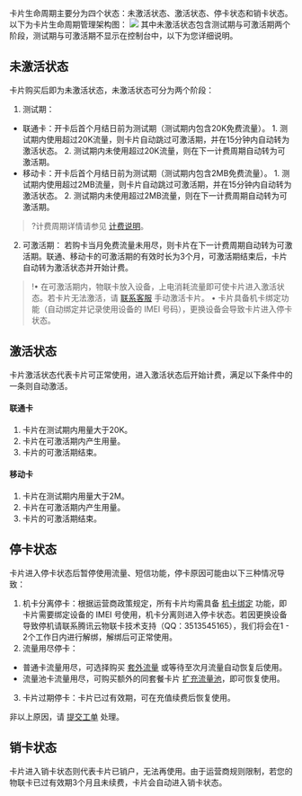  
卡片生命周期主要分为四个状态：未激活状态、激活状态、停卡状态和销卡状态。以下为卡片生命周期管理架构图：
![](https://main.qcloudimg.com/raw/c9ef6d7e8c35c2ff3ede03ac30df1926.jpg)
其中未激活状态包含测试期与可激活期两个阶段，测试期与可激活期不显示在控制台中，以下为您详细说明。

## 未激活状态

卡片购买后即为未激活状态，未激活状态可分为两个阶段：
1.	测试期：
 - 联通卡：开卡后首个月结日前为测试期（测试期内包含20K免费流量）。
		1. 测试期内使用超过20K流量，则卡片自动跳过可激活期，并在15分钟内自动转为激活状态。
		2. 测试期内未使用超过20K流量，则在下一计费周期自动转为可激活期。
 - 移动卡：开卡后首个月结日前为测试期（测试期内包含2MB免费流量）。
		1. 测试期内使用超过2MB流量，则卡片自动跳过可激活期，并在15分钟内自动转为激活状态。
		2. 测试期内未使用超过2MB流量，则在下一计费周期自动转为可激活期。

>?计费周期详情请参见 [计费说明](https://cloud.tencent.com/document/product/636/14701#test)。



2.	可激活期：
若购卡当月免费流量未用尽，则卡片在下一计费周期自动转为可激活期。联通、移动卡的可激活期的有效时长为3个月，可激活期结束后，卡片自动转为激活状态并开始计费。
>!•	在可激活期内，物联卡放入设备，上电消耗流量即可使卡片进入激活状态。若卡片无法激活，请 [联系客服](https://cloud.tencent.com/online-service?from=doc_636) 手动激活卡片。
•	卡片具备机卡绑定功能（自动绑定并记录使用设备的 IMEI 号码），更换设备会导致卡片进入停卡状态。


## 激活状态

卡片激活状态代表卡片可正常使用，进入激活状态后开始计费，满足以下条件中的一条则自动激活。

#### 联通卡
1.	卡片在测试期内用量大于20K。
2.	卡片在可激活期内产生用量。
3.	卡片的可激活期结束。

#### 移动卡
1.	卡片在测试期内用量大于2M。
2.	卡片在可激活期内产生用量。
3.	卡片的可激活期结束。

## 停卡状态

卡片进入停卡状态后暂停使用流量、短信功能，停卡原因可能由以下三种情况导致：
1.	机卡分离停卡：根据运营商政策规定，所有卡片均需具备 [机卡绑定](https://cloud.tencent.com/document/product/636/12059#.E8.85.BE.E8.AE.AF.E4.BA.91.E7.89.A9.E8.81.94.E5.8D.A1.E6.9C.BA.E5.8D.A1.E7.BB.91.E5.AE.9A.E6.98.AF.E6.80.8E.E6.A0.B7.E7.9A.84.EF.BC.9F) 功能，即卡片需要绑定设备的 IMEI 号使用，机卡分离则进入停卡状态。若因更换设备导致停机请联系腾讯云物联卡技术支持（QQ：3513545165），我们将会在1 - 2个工作日内进行解绑，解绑后可正常使用。
2.	流量用尽停卡：
 - 普通卡流量用尽，可选择购买 [套外流量](https://cloud.tencent.com/document/product/636/14701#.E5.A5.97.E5.A4.96.E6.B5.81.E9.87.8F.E8.B4.AD.E4.B9.B0) 或等待至次月流量自动恢复后使用。
 - 流量池卡流量用尽，可购买额外的同套餐卡片 [扩充流量池](https://cloud.tencent.com/document/product/636/14701#.E6.89.A9.E5.85.85.E6.B5.81.E9.87.8F.E6.B1.A0)，即可恢复使用。
3.	卡片过期停卡：卡片已过有效期，可在充值续费后恢复使用。

非以上原因，请 [提交工单](https://console.cloud.tencent.com/workorder/category) 处理。


## 销卡状态

卡片进入销卡状态则代表卡片已销户，无法再使用。由于运营商规则限制，若您的物联卡已过有效期3个月且未续费，卡片会自动进入销卡状态。



